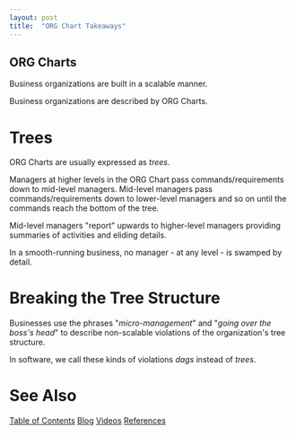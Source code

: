 ```yaml
---
layout: post
title:  "ORG Chart Takeaways"
---
```


## ORG Charts
Business organizations are built in a scalable manner.

Business organizations are described by ORG Charts.

# Trees

ORG Charts are usually expressed as *trees*.

Managers at higher levels in the ORG Chart pass commands/requirements down to mid-level managers.  Mid-level managers pass commands/requirements down to lower-level managers and so on until the commands reach the bottom of the tree.

Mid-level managers "report" upwards to higher-level managers providing summaries of activities and eliding details.

In a smooth-running business, no manager - at any level - is swamped by detail.

# Breaking the Tree Structure

Businesses use the phrases "*micro-management*" and "*going over the boss's head*" to describe non-scalable violations of the organization's tree structure.

In software, we call these kinds of violations *dags* instead of *trees*.

# See Also
[Table of Contents](https://guitarvydas.github.io/2021/12/10/Table-of-Contents-Dec-01-2021.html)
[Blog](https://guitarvydas.github.io)
[Videos](https://www.youtube.com/channel/UC9EJr0nKHwadbHUtc5zHdmQ/videos)
[References](https://guitarvydas.github.io/2021/01/14/References.html)

<script src="https://utteranc.es/client.js" 
        repo="guitarvydas/guitarvydas.github.io" 
        issue-term="pathname" 
        theme="github-light" 
        crossorigin="anonymous" 
        async> 
</script> 
